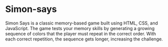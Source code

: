 # Simon-says
Simon Says is a classic memory-based game built using HTML, CSS, and JavaScript. The game tests your memory skills by generating a growing sequence of colors that the player must repeat in the correct order. With each correct repetition, the sequence gets longer, increasing the challenge. 
